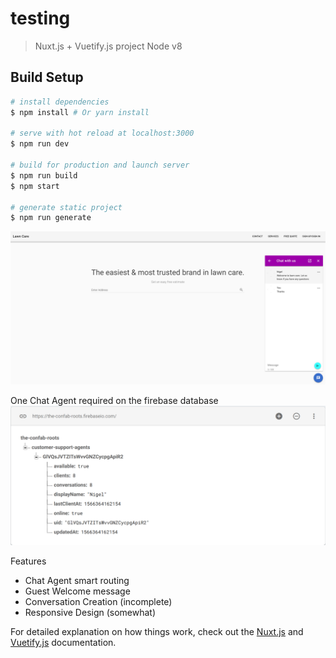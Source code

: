# testing

> Nuxt.js + Vuetify.js project Node v8

## Build Setup

``` bash
# install dependencies
$ npm install # Or yarn install

# serve with hot reload at localhost:3000
$ npm run dev

# build for production and launch server
$ npm run build
$ npm start

# generate static project
$ npm run generate
```

![screenshot](screenshot.png)

One Chat Agent required on the firebase database
![initialSetup](one_agent_required.png)

Features
* Chat Agent smart routing
* Guest Welcome message
* Conversation Creation (incomplete)
* Responsive Design (somewhat)

For detailed explanation on how things work, check out the [Nuxt.js](https://github.com/nuxt/nuxt.js) and [Vuetify.js](https://vuetifyjs.com/) documentation.

